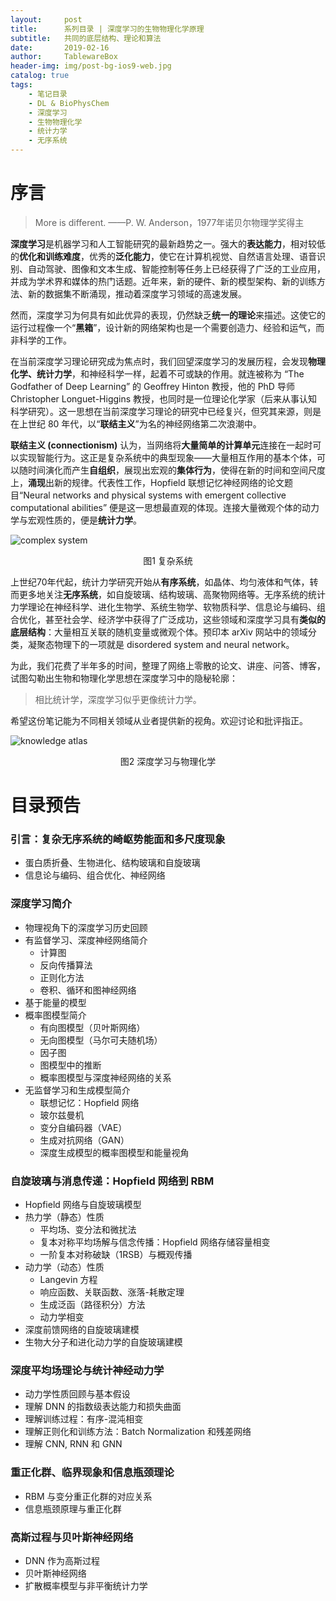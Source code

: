 ```yaml
---
layout:     post
title:      系列目录 | 深度学习的生物物理化学原理
subtitle:   共同的底层结构、理论和算法
date:       2019-02-16
author:     TablewareBox
header-img: img/post-bg-ios9-web.jpg
catalog: true
tags:
    - 笔记目录
    - DL & BioPhysChem
    - 深度学习
    - 生物物理化学
    - 统计力学
    - 无序系统
---
```


# 序言

> More is different. ——P. W. Anderson，1977年诺贝尔物理学奖得主

**深度学习**是机器学习和人工智能研究的最新趋势之一。强大的**表达能力**，相对较低的**优化和训练难度**，优秀的**泛化能力**，使它在计算机视觉、自然语言处理、语音识别、自动驾驶、图像和文本生成、智能控制等任务上已经获得了广泛的工业应用，并成为学术界和媒体的热门话题。近年来，新的硬件、新的模型架构、新的训练方法、新的数据集不断涌现，推动着深度学习领域的高速发展。

然而，深度学习为何具有如此优异的表现，仍然缺乏**统一的理论**来描述。这使它的运行过程像一个“**黑箱**”，设计新的网络架构也是一个需要创造力、经验和运气，而非科学的工作。

在当前深度学习理论研究成为焦点时，我们回望深度学习的发展历程，会发现**物理化学、统计力学**，和神经科学一样，起着不可或缺的作用。就连被称为 “The Godfather of Deep Learning” 的 Geoffrey Hinton 教授，他的 PhD 导师 Christopher Longuet-Higgins 教授，也同时是一位理论化学家（后来从事认知科学研究）。这一思想在当前深度学习理论的研究中已经复兴，但究其来源，则是在上世纪 80 年代，以“**联结主义**”为名的神经网络第二次浪潮中。

**联结主义 (connectionism)** 认为，当网络将**大量简单的计算单元**连接在一起时可以实现智能行为。这正是复杂系统中的典型现象——大量相互作用的基本个体，可以随时间演化而产生**自组织**，展现出宏观的**集体行为**，使得在新的时间和空间尺度上，**涌现**出新的规律。代表性工作，Hopfield 联想记忆神经网络的论文题目“Neural networks and physical systems with emergent collective computational abilities” 便是这一思想最直观的体现。连接大量微观个体的动力学与宏观性质的，便是**统计力学**。

![complex system](https://tablewarebox.files.wordpress.com/2018/11/complex-system.jpg?w=768&h=769)
<div align="center">图1 复杂系统</div>

上世纪70年代起，统计力学研究开始从**有序系统**，如晶体、均匀液体和气体，转而更多地关注**无序系统**，如自旋玻璃、结构玻璃、高聚物网络等。无序系统的统计力学理论在神经科学、进化生物学、系统生物学、软物质科学、信息论与编码、组合优化，甚至社会学、经济学中获得了广泛成功，这些领域和深度学习具有**类似的底层结构**：大量相互关联的随机变量或微观个体。预印本 arXiv 网站中的领域分类，凝聚态物理下的一项就是 disordered system and neural network。

为此，我们花费了半年多的时间，整理了网络上零散的论文、讲座、问答、博客，试图勾勒出生物和物理化学思想在深度学习中的隐秘轮廓：

> 相比统计学，深度学习似乎更像统计力学。

希望这份笔记能为不同相关领域从业者提供新的视角。欢迎讨论和批评指正。

![knowledge atlas](https://tablewarebox.files.wordpress.com/2018/11/concept-map-81.png)
<div align="center">图2 深度学习与物理化学</div>

# 目录预告

### 引言：复杂无序系统的崎岖势能面和多尺度现象

* 蛋白质折叠、生物进化、结构玻璃和自旋玻璃
* 信息论与编码、组合优化、神经网络

### 深度学习简介

* 物理视角下的深度学习历史回顾
* 有监督学习、深度神经网络简介
  * 计算图
  * 反向传播算法
  * 正则化方法
  * 卷积、循环和图神经网络
* 基于能量的模型
* 概率图模型简介
  * 有向图模型（贝叶斯网络）
  * 无向图模型（马尔可夫随机场）
  * 因子图
  * 图模型中的推断
  * 概率图模型与深度神经网络的关系
* 无监督学习和生成模型简介
  * 联想记忆：Hopfield 网络
  * 玻尔兹曼机
  * 变分自编码器（VAE）
  * 生成对抗网络（GAN）
  * 深度生成模型的概率图模型和能量视角

### 自旋玻璃与消息传递：Hopfield 网络到 RBM

* Hopfield 网络与自旋玻璃模型
* 热力学（静态）性质
  * 平均场、变分法和微扰法
  * 复本对称平均场解与信念传播：Hopfield 网络存储容量相变
  * 一阶复本对称破缺（1RSB）与概观传播
* 动力学（动态）性质
  * Langevin 方程
  * 响应函数、关联函数、涨落-耗散定理
  * 生成泛函（路径积分）方法
  * 动力学相变
* 深度前馈网络的自旋玻璃建模
* 生物大分子和进化动力学的自旋玻璃建模

### 深度平均场理论与统计神经动力学

* 动力学性质回顾与基本假设
* 理解 DNN 的指数级表达能力和损失曲面
* 理解训练过程：有序-混沌相变
* 理解正则化和训练方法：Batch Normalization 和残差网络
* 理解 CNN, RNN 和 GNN

### 重正化群、临界现象和信息瓶颈理论

* RBM 与变分重正化群的对应关系
* 信息瓶颈原理与重正化群

### 高斯过程与贝叶斯神经网络

* DNN 作为高斯过程
* 贝叶斯神经网络
* 扩散概率模型与非平衡统计力学